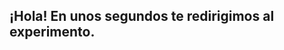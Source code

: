 ## ¡Hola! En unos segundos te redirigimos al experimento.

<div id="text"></div>

<script>
  
  var links = [
  https://forms.gle/cMvHYA7hGg2gUHf6A,
  https://forms.gle/7v7gg8BAWHHykw7W7,
  https://forms.gle/3AyKHLi9wxGvUKNEA,
  https://forms.gle/8wB4ndPwMsGygEb96,
  https://forms.gle/H8DazvdqvX6K8i4B7,
  https://forms.gle/qjyk5LtQuaQFEQ2Y8
  ];
  var random = Math.floor(Math.random() * 2);
  var element = links[random];
  document.getElementById("text").innerHTML = element;
  
  window.location.href = element;
  
</script>
